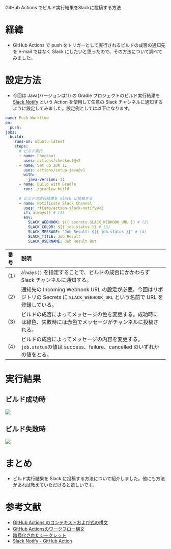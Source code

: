 GitHub Actions でビルド実行結果をSlackに投稿する方法

# 経緯
- GitHub Actions で push をトリガーとして実行されるビルドの成否の通知先を e-mail ではなく Slack にしたいと思ったので、その方法について調べてみました。

# 設定方法
- 今回は Java(バージョンは11) の Gradle プロジェクトのビルド実行結果を [Slack Notify](https://github.com/marketplace/actions/slack-notify) という Action を使用して任意の Slack チャンネルに通知するように設定してみました。設定例としては以下になります。
```yaml
name: Push Workflow
on:
  push:
jobs:
  build:
    runs-on: ubuntu-latest
    steps:
      # ビルド実行
      - name: Checkout
        uses: actions/checkout@v2
      - name: Set up JDK 11
        uses: actions/setup-java@v1
        with:
          java-version: 11
      - name: Build with Gradle
        run: ./gradlew build
      
      # ビルドの実行結果を Slack に投稿する
      - name: Notificate Slack Channel
        uses: rtCamp/action-slack-notify@v2
        if: always() # (1)
        env:
          SLACK_WEBHOOK: ${{ secrets.SLACK_WEBHOOK_URL }} # (2)
          SLACK_COLOR: ${{ job.status }} # (3)
          SLACK_MESSAGE: "Job Result: ${{ job.status }}" # (4)
          SLACK_TITLE: Job Result
          SLACK_USERNAME: Job Result Bot
```
|  番号  |  説明  |
|:--|:---|
|  (1)  |  `always()` を指定することで、ビルドの成否にかかわらず Slack チャンネルに通知する。  |
|  (2)  |  通知先の Incoming Webhook URL の設定が必要。今回はリポジトリの Secrets に `SLACK_WEBHOOK_URL` という名前で URL を登録している。 |
|  (3)  |  ビルドの成否によってメッセージの色を変更する。成功時には緑色、失敗時には赤色でメッセージがチャンネルに投稿される。  |
|  (4)  |  ビルドの成否によってメッセージの内容を変更する。`job.status`の値は success、failure、cancelled のいずれかの値をとる。 |

# 実行結果
## ビルド成功時
![](https://storage.googleapis.com/zenn-user-upload/tu4u402y5uzr4kq6nvyrhq6o8ycw)

## ビルド失敗時
![](https://storage.googleapis.com/zenn-user-upload/ss1vgxdxzlg5b03l1snurfxfy9d7)

# まとめ
- ビルド実行結果を Slack に投稿する方法について紹介しました。他にも方法があれば教えていただけると嬉しいです。

# 参考文献
- [GitHub Actions のコンテキストおよび式の構文](https://docs.github.com/ja/actions/reference/context-and-expression-syntax-for-github-actions)
- [GitHub Actionsのワークフロー構文](https://docs.github.com/ja/actions/reference/workflow-syntax-for-github-actions)
- [暗号化されたシークレット](https://docs.github.com/ja/actions/reference/encrypted-secrets)
- [Slack Notify - GitHub Action](https://github.com/marketplace/actions/slack-notify)